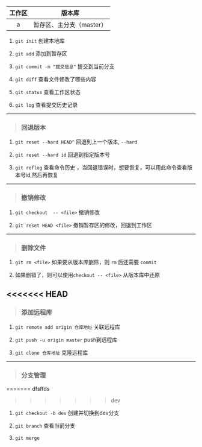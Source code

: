 工作区 | 版本库 |
:---:|:---:|
   a | 暂存区、主分支（master） |  
   
1. `git init` 创建本地库

2. `git add` 添加到暂存区

3. `git commit -m "提交信息"` 提交到当前分支

4. `git diff`  查看文件修改了哪些内容

5. `git status` 查看工作区状态

6. `git log` 查看提交历史记录
---

> ### 回退版本

1. `git reset --hard HEAD^` 回退到上一个版本, `--hard`

2. `git reset --hard id`  回退到指定版本号

3. `git reflog` 查看命令历史 ，当回退错误时，想要恢复，可以用此命令查看版本号id,然后再恢复

---
> ### 撤销修改

1. `git checkout  -- <file>` 撤销修改

2. `git reset HEAD <file>` 撤销暂存区的修改，回退到工作区

---
> ### 删除文件

1. `git rm <file>` 如果要从版本库删除，则 `rm` 后还需要 `commit`

2. 如果删错了，则可以使用`checkout -- <file>` 从版本库中还原

<<<<<<< HEAD
---
> ### 添加远程库

1. `git remote add origin 仓库地址`  关联远程库

2. `git push -u origin master`  push到远程库

3. `git clone 仓库地址`  克隆远程库

---
> ### 分支管理
=======
dfsffds
>>>>>>> dev

1. `git checkout -b dev`  创建并切换到dev分支

2. `git branch` 查看当前分支

3. `git merge `